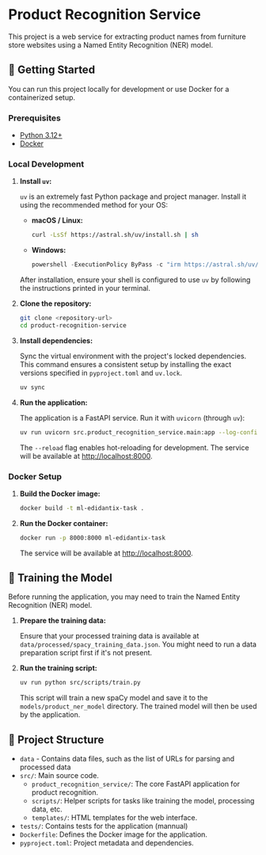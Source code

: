 # Product Recognition Service

This project is a web service for extracting product names from furniture store websites using a Named Entity Recognition (NER) model.

## 🚀 Getting Started

You can run this project locally for development or use Docker for a containerized setup.

### Prerequisites

- [Python 3.12+](https://www.python.org/)
- [Docker](https://www.docker.com/)

### Local Development

1.  **Install `uv`:**

    `uv` is an extremely fast Python package and project manager. Install it using the recommended method for your OS:

    -   **macOS / Linux:**
        ```bash
        curl -LsSf https://astral.sh/uv/install.sh | sh
        ```
    -   **Windows:**
        ```powershell
        powershell -ExecutionPolicy ByPass -c "irm https://astral.sh/uv/install.ps1 | iex"
        ```
    After installation, ensure your shell is configured to use `uv` by following the instructions printed in your terminal.

2.  **Clone the repository:**
    ```bash
    git clone <repository-url>
    cd product-recognition-service
    ```

3.  **Install dependencies:**

    Sync the virtual environment with the project's locked dependencies. This command ensures a consistent setup by installing the exact versions specified in `pyproject.toml` and `uv.lock`.
    
    ```bash
    uv sync
    ```

4.  **Run the application:**

    The application is a FastAPI service. Run it with `uvicorn` (through `uv`):

    ```bash
    uv run uvicorn src.product_recognition_service.main:app --log-config logging_config.yaml --host 0.0.0.0 --port 8000 --reload
    ```
    The `--reload` flag enables hot-reloading for development. The service will be available at [http://localhost:8000](http://localhost:8000).

### Docker Setup

1.  **Build the Docker image:**
    ```bash
    docker build -t ml-edidantix-task .
    ```

2.  **Run the Docker container:**
    ```bash
    docker run -p 8000:8000 ml-edidantix-task
    ```
    The service will be available at [http://localhost:8000](http://localhost:8000).

## 🧠 Training the Model

Before running the application, you may need to train the Named Entity Recognition (NER) model.

1.  **Prepare the training data:**
    
    Ensure that your processed training data is available at `data/processed/spacy_training_data.json`. You might need to run a data preparation script first if it's not present.

2.  **Run the training script:**
    ```bash
    uv run python src/scripts/train.py
    ```
    This script will train a new spaCy model and save it to the `models/product_ner_model` directory. The trained model will then be used by the application.

## 📂 Project Structure
-   `data` - Contains data files, such as the list of URLs for parsing and processed data
-   `src/`: Main source code.
    -   `product_recognition_service/`: The core FastAPI application for product recognition.
    -   `scripts/`: Helper scripts for tasks like training the model, processing data, etc.
    -   `templates/`: HTML templates for the web interface.
-   `tests/`: Contains tests for the application (mannual)
-   `Dockerfile`: Defines the Docker image for the application.
-   `pyproject.toml`: Project metadata and dependencies.